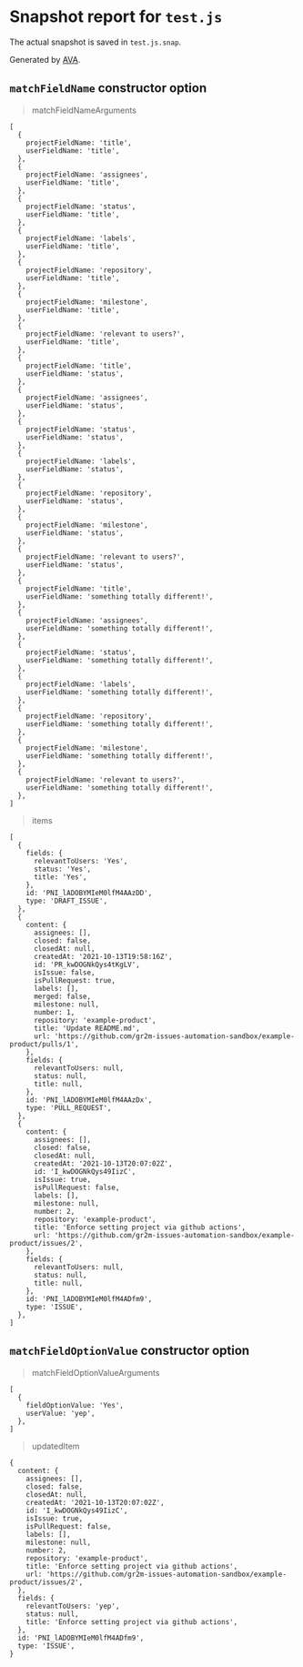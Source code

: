 # Snapshot report for `test.js`

The actual snapshot is saved in `test.js.snap`.

Generated by [AVA](https://avajs.dev).

## `matchFieldName` constructor option

> matchFieldNameArguments

    [
      {
        projectFieldName: 'title',
        userFieldName: 'title',
      },
      {
        projectFieldName: 'assignees',
        userFieldName: 'title',
      },
      {
        projectFieldName: 'status',
        userFieldName: 'title',
      },
      {
        projectFieldName: 'labels',
        userFieldName: 'title',
      },
      {
        projectFieldName: 'repository',
        userFieldName: 'title',
      },
      {
        projectFieldName: 'milestone',
        userFieldName: 'title',
      },
      {
        projectFieldName: 'relevant to users?',
        userFieldName: 'title',
      },
      {
        projectFieldName: 'title',
        userFieldName: 'status',
      },
      {
        projectFieldName: 'assignees',
        userFieldName: 'status',
      },
      {
        projectFieldName: 'status',
        userFieldName: 'status',
      },
      {
        projectFieldName: 'labels',
        userFieldName: 'status',
      },
      {
        projectFieldName: 'repository',
        userFieldName: 'status',
      },
      {
        projectFieldName: 'milestone',
        userFieldName: 'status',
      },
      {
        projectFieldName: 'relevant to users?',
        userFieldName: 'status',
      },
      {
        projectFieldName: 'title',
        userFieldName: 'something totally different!',
      },
      {
        projectFieldName: 'assignees',
        userFieldName: 'something totally different!',
      },
      {
        projectFieldName: 'status',
        userFieldName: 'something totally different!',
      },
      {
        projectFieldName: 'labels',
        userFieldName: 'something totally different!',
      },
      {
        projectFieldName: 'repository',
        userFieldName: 'something totally different!',
      },
      {
        projectFieldName: 'milestone',
        userFieldName: 'something totally different!',
      },
      {
        projectFieldName: 'relevant to users?',
        userFieldName: 'something totally different!',
      },
    ]

> items

    [
      {
        fields: {
          relevantToUsers: 'Yes',
          status: 'Yes',
          title: 'Yes',
        },
        id: 'PNI_lADOBYMIeM0lfM4AAzDD',
        type: 'DRAFT_ISSUE',
      },
      {
        content: {
          assignees: [],
          closed: false,
          closedAt: null,
          createdAt: '2021-10-13T19:58:16Z',
          id: 'PR_kwDOGNkQys4tKgLV',
          isIssue: false,
          isPullRequest: true,
          labels: [],
          merged: false,
          milestone: null,
          number: 1,
          repository: 'example-product',
          title: 'Update README.md',
          url: 'https://github.com/gr2m-issues-automation-sandbox/example-product/pulls/1',
        },
        fields: {
          relevantToUsers: null,
          status: null,
          title: null,
        },
        id: 'PNI_lADOBYMIeM0lfM4AAzDx',
        type: 'PULL_REQUEST',
      },
      {
        content: {
          assignees: [],
          closed: false,
          closedAt: null,
          createdAt: '2021-10-13T20:07:02Z',
          id: 'I_kwDOGNkQys49IizC',
          isIssue: true,
          isPullRequest: false,
          labels: [],
          milestone: null,
          number: 2,
          repository: 'example-product',
          title: 'Enforce setting project via github actions',
          url: 'https://github.com/gr2m-issues-automation-sandbox/example-product/issues/2',
        },
        fields: {
          relevantToUsers: null,
          status: null,
          title: null,
        },
        id: 'PNI_lADOBYMIeM0lfM4ADfm9',
        type: 'ISSUE',
      },
    ]

## `matchFieldOptionValue` constructor option

> matchFieldOptionValueArguments

    [
      {
        fieldOptionValue: 'Yes',
        userValue: 'yep',
      },
    ]

> updatedItem

    {
      content: {
        assignees: [],
        closed: false,
        closedAt: null,
        createdAt: '2021-10-13T20:07:02Z',
        id: 'I_kwDOGNkQys49IizC',
        isIssue: true,
        isPullRequest: false,
        labels: [],
        milestone: null,
        number: 2,
        repository: 'example-product',
        title: 'Enforce setting project via github actions',
        url: 'https://github.com/gr2m-issues-automation-sandbox/example-product/issues/2',
      },
      fields: {
        relevantToUsers: 'yep',
        status: null,
        title: 'Enforce setting project via github actions',
      },
      id: 'PNI_lADOBYMIeM0lfM4ADfm9',
      type: 'ISSUE',
    }
